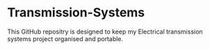# Transmission-Systems
This GitHub repositry is designed to keep my Electrical transmission systems project organised and portable.
